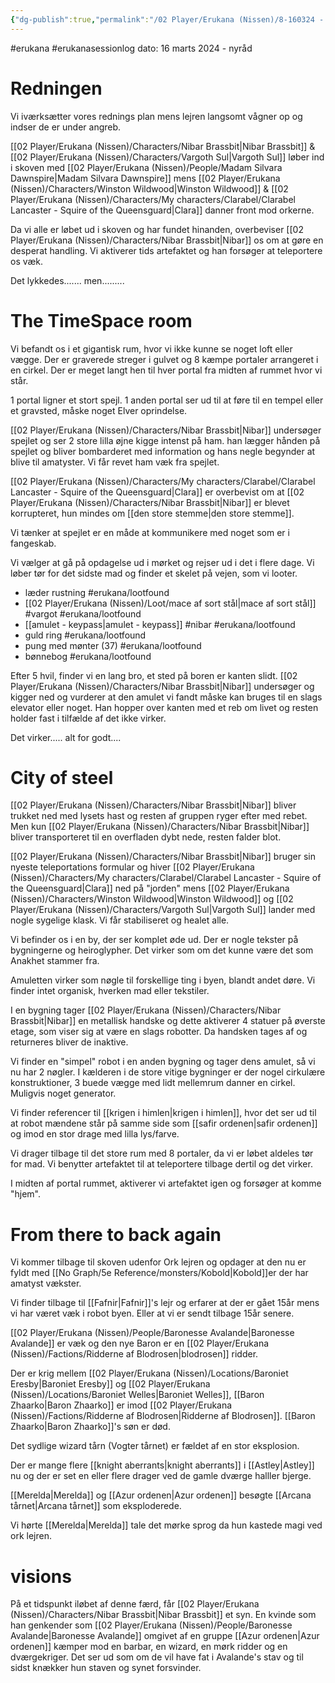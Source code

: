 ```yaml
---
{"dg-publish":true,"permalink":"/02 Player/Erukana (Nissen)/8-160324 - Changer of time session 8/"}
---
```


#erukana #erukanasessionlog 
dato: 16 marts 2024 - nyråd 

# Redningen 
Vi iværksætter vores rednings plan mens lejren langsomt vågner op og indser de er under angreb. 

[[02 Player/Erukana (Nissen)/Characters/Nibar Brassbit\|Nibar Brassbit]] & [[02 Player/Erukana (Nissen)/Characters/Vargoth Sul\|Vargoth Sul]] løber ind i skoven med [[02 Player/Erukana (Nissen)/People/Madam Silvara Dawnspire\|Madam Silvara Dawnspire]] mens [[02 Player/Erukana (Nissen)/Characters/Winston Wildwood\|Winston Wildwood]] & [[02 Player/Erukana (Nissen)/Characters/My characters/Clarabel/Clarabel Lancaster - Squire of the Queensguard\|Clara]] danner front mod orkerne. 

Da vi alle er løbet ud i skoven og har fundet hinanden, overbeviser [[02 Player/Erukana (Nissen)/Characters/Nibar Brassbit\|Nibar]] os om at gøre en desperat handling. Vi aktiverer tids artefaktet og han forsøger at teleportere os væk.

Det lykkedes....... men......... 

# The TimeSpace room 
Vi befandt os i et gigantisk rum, hvor vi ikke kunne se noget loft eller vægge. Der er graverede streger i gulvet og 8 kæmpe portaler arrangeret i en cirkel. Der er meget langt hen til hver portal fra midten af rummet hvor vi står.

1 portal ligner et stort spejl.
1 anden portal ser ud til at føre til en tempel eller et gravsted, måske noget Elver oprindelse.

[[02 Player/Erukana (Nissen)/Characters/Nibar Brassbit\|Nibar]] undersøger spejlet og ser 2 store lilla øjne kigge intenst på ham. han lægger hånden på spejlet og bliver bombarderet med information og hans negle begynder at blive til amatyster. Vi får revet ham væk fra spejlet. 

[[02 Player/Erukana (Nissen)/Characters/My characters/Clarabel/Clarabel Lancaster - Squire of the Queensguard\|Clara]] er overbevist om at [[02 Player/Erukana (Nissen)/Characters/Nibar Brassbit\|Nibar]] er blevet korrupteret, hun mindes om [[den store stemme\|den store stemme]]. 

Vi tænker at spejlet er en måde at kommunikere med noget som er i fangeskab.

Vi vælger at gå på opdagelse ud i mørket og rejser ud i det i flere dage. Vi løber tør for det sidste mad og finder et skelet på vejen, som vi looter. 

- læder rustning #erukana/lootfound 
- [[02 Player/Erukana (Nissen)/Loot/mace af sort stål\|mace af sort stål]] #vargot #erukana/lootfound 
- [[amulet - keypass\|amulet - keypass]] #nibar #erukana/lootfound 
- guld ring #erukana/lootfound 
- pung med mønter (37) #erukana/lootfound 
- bønnebog #erukana/lootfound 

Efter 5 hvil, finder vi en lang bro, et sted på boren er kanten slidt. [[02 Player/Erukana (Nissen)/Characters/Nibar Brassbit\|Nibar]] undersøger og kigger ned og vurderer at den amulet vi fandt måske kan bruges til en slags elevator eller noget. Han hopper over kanten med et reb om livet og resten holder fast i tilfælde af det ikke virker. 

Det virker.....   alt for godt.... 

# City of steel 

[[02 Player/Erukana (Nissen)/Characters/Nibar Brassbit\|Nibar]] bliver trukket ned med lysets hast og resten af gruppen ryger efter med rebet. Men kun [[02 Player/Erukana (Nissen)/Characters/Nibar Brassbit\|Nibar]] bliver transporteret til en overfladen dybt nede, resten falder blot. 

[[02 Player/Erukana (Nissen)/Characters/Nibar Brassbit\|Nibar]] bruger sin nyeste teleportations formular og hiver [[02 Player/Erukana (Nissen)/Characters/My characters/Clarabel/Clarabel Lancaster - Squire of the Queensguard\|Clara]] ned på "jorden" mens [[02 Player/Erukana (Nissen)/Characters/Winston Wildwood\|Winston Wildwood]] og [[02 Player/Erukana (Nissen)/Characters/Vargoth Sul\|Vargoth Sul]] lander med nogle sygelige klask. Vi får stabiliseret og healet alle. 

Vi befinder os i en by, der ser komplet øde ud. Der er nogle tekster på bygningerne og heiroglypher. Det virker som om det kunne være det som Anakhet stammer fra. 

Amuletten virker som nøgle til forskellige ting i byen, blandt andet døre. Vi finder intet organisk, hverken mad eller tekstiler.

I en bygning tager [[02 Player/Erukana (Nissen)/Characters/Nibar Brassbit\|Nibar]] en metallisk handske og dette aktiverer 4 statuer på øverste etage, som viser sig at være en slags robotter. Da handsken tages af og returneres bliver de inaktive.

Vi finder en "simpel" robot i en anden bygning og tager dens amulet, så vi nu har 2 nøgler. I kælderen i de store vitige bygninger er der nogel cirkulære konstruktioner, 3 buede vægge med lidt mellemrum danner en cirkel. Muligvis noget generator. 

Vi finder referencer til [[krigen i himlen\|krigen i himlen]], hvor det ser ud til at robot mændene står på samme side som [[safir ordenen\|safir ordenen]] og imod en stor drage med lilla lys/farve. 

Vi drager tilbage til det store rum med 8 portaler, da vi er løbet aldeles tør for mad. Vi benytter artefaktet til at teleportere tilbage dertil og det virker. 

I midten af portal rummet, aktiverer vi artefaktet igen og forsøger at komme "hjem". 

# From there to back again 
Vi kommer tilbage til skoven udenfor Ork lejren og opdager at den nu er fyldt med [[No Graph/5e Reference/monsters/Kobold\|Kobold]]er der har amatyst vækster. 

Vi finder tilbage til [[Fafnir\|Fafnir]]'s lejr og erfarer at der er gået 15år mens vi har været væk i robot byen. Eller at vi er sendt tilbage 15år senere. 

[[02 Player/Erukana (Nissen)/People/Baronesse Avalande\|Baronesse Avalande]] er væk og den nye Baron er en [[02 Player/Erukana (Nissen)/Factions/Ridderne af Blodrosen\|blodrosen]] ridder. 

Der er krig mellem [[02 Player/Erukana (Nissen)/Locations/Baroniet Eresby\|Baroniet Eresby]] og [[02 Player/Erukana (Nissen)/Locations/Baroniet Welles\|Baroniet Welles]], [[Baron Zhaarko\|Baron Zhaarko]] er imod [[02 Player/Erukana (Nissen)/Factions/Ridderne af Blodrosen\|Ridderne af Blodrosen]]. [[Baron Zhaarko\|Baron Zhaarko]]'s søn er død.

Det sydlige wizard tårn (Vogter tårnet) er fældet af en stor eksplosion.

Der er mange flere [[knight aberrants\|knight aberrants]] i [[Astley\|Astley]] nu og der er set en eller flere drager ved de gamle dværge halller bjerge. 

[[Merelda\|Merelda]] og [[Azur ordenen\|Azur ordenen]] besøgte [[Arcana tårnet\|Arcana tårnet]] som eksploderede. 

Vi hørte [[Merelda\|Merelda]] tale det mørke sprog da hun kastede magi ved ork lejren.

# visions 
På et tidspunkt iløbet af denne færd, får [[02 Player/Erukana (Nissen)/Characters/Nibar Brassbit\|Nibar Brassbit]] et syn. En kvinde som han genkender som [[02 Player/Erukana (Nissen)/People/Baronesse Avalande\|Baronesse Avalande]] omgivet af en gruppe [[Azur ordenen\|Azur ordenen]] kæmper mod en barbar, en wizard, en mørk ridder og en dværgekriger. Det ser ud som om de vil have fat i Avalande's stav og til sidst knækker hun staven og synet forsvinder.